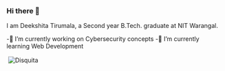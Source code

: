 ### Hi there 👋

I am Deekshita Tirumala, a Second year B.Tech. graduate at NIT Warangal.



-🔭 I’m currently working on Cybersecurity concepts
-🌱 I’m currently learning Web Development
<!--
**CelaenaSardothien13/CelaenaSardothien13** is a ✨ _special_ ✨ repository because its `README.md` (this file) appears on your GitHub profile.

🔭 I’m currently working on Cybersecurity concepts
🌱 I’m currently learning Web Development
- 👯 I’m looking to collaborate on ...
- 🤔 I’m looking for help with ...
- 💬 Ask me about ...
- 📫 How to reach me: ...
- 😄 Pronouns: ...
- ⚡ Fun fact: ...
-->

<p>&nbsp;<img align="center" src="https://github-readme-stats.vercel.app/api?username=Disquita&show_icons=true&count_private=true&theme=dark" alt="Disquita" /></p>
